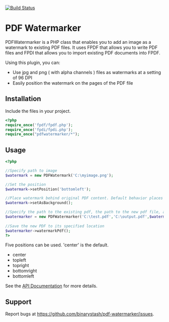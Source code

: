 [![Build Status](https://travis-ci.org/binarystash/pdf-watermarker.svg?branch=master)](https://travis-ci.org/binarystash/pdf-watermarker)

# PDF Watermarker
PDFWatermarker is a PHP class that enables you to add an image as a watermark to existing PDF files. It uses FPDF that allows you to write PDF files and FPDI that allows you to import existing PDF documents into FPDF.

Using this plugin, you can:

* Use jpg and png ( with alpha channels ) files as watermarks at a setting of 96 DPI
* Easily position the watermark on the pages of the PDF file

## Installation

Include the files in your project. 

``` php
<?php
require_once('fpdf/fpdf.php');
require_once('fpdi/fpdi.php');
require_once("pdfwatermarker/*");
```

## Usage

``` php
<?php

//Specify path to image
$watermark = new PDFWatermark('C:\myimage.png'); 

//Set the position
$watermark->setPosition('bottomleft');

//Place watermark behind original PDF content. Default behavior places it over the content.
$watermark->setAsBackground();

//Specify the path to the existing pdf, the path to the new pdf file, and the watermark object
$watermarker = new PDFWatermarker('C:\test.pdf','C:\output.pdf',$watermark); 
 
//Save the new PDF to its specified location
$watermarker->watermarkPdf(); 
?>
```

Five positions can be used. 'center' is the default.

* center
* topleft
* topright
* bottomright
* bottomleft

See the [API Documentation](https://github.com/binarystash/pdf-watermarker/wiki/API-Documentation) for more details.

## Support

Report bugs at https://github.com/binarystash/pdf-watermarker/issues.

